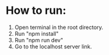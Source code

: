 # How to run:
1. Open terminal in the root directory.
2. Run "npm install"
3. Run "npm run dev"
4. Go to the localhost server link.
